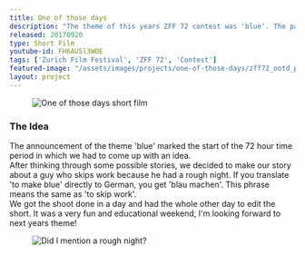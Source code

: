 ```yaml
---
title: One of those days
description: "The theme of this years ZFF 72 contest was 'blue'. The participant teams had 72 hours to plan, shoot and edit a short film that matches the given theme. Our video tells the story of a guy whose day just can't get any better."
released: 20170920
type: Short Film
youtube-id: FH6AU5l3WOE
tags: ['Zurich Film Festival', 'ZFF 72', 'Contest']
featured-image: "/assets/images/projects/one-of-those-days/zff72_ootd_preview.jpg"
layout: project
---
```


<figure class="imagelist">
    <img class="full"  data-action="zoom" src="{{site.url}}/assets/images/projects/one-of-those-days/zff72_ootd_1.jpg" alt="One of those days short film" />
</figure>

<div class="full-width-container has-padding">
    <article class="text-block flex">
        <div class="half">
            <h3>The Idea</h3>
        </div>
        <div class="half">
            <p>The announcement of the theme 'blue' marked the start of the 72 hour time period in which we had to come up with an idea.<br/>After thinking through some possible stories, we decided to make our story about a guy who skips work because he had a rough night. If you translate 'to make blue' directly to German, you get 'blau machen'. This phrase means the same as 'to skip work'.<br/>We got the shoot done in a day and had the whole other day to edit the short. It was a very fun and educational weekend, I'm looking forward to next years theme!</p>
        </div>
    </article>
</div>

<figure class="imagelist">
    <img class="full" data-action="zoom" src="{{site.url}}/assets/images/projects/one-of-those-days/zff72_ootd_2.jpg" alt="Did I mention a rough night?" />
</figure>